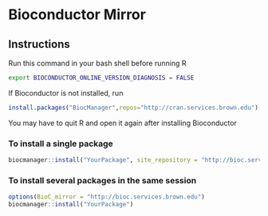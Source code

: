# Bioconductor Mirror

## Instructions

Run this command in your bash shell before running R

```bash
export BIOCONDUCTOR_ONLINE_VERSION_DIAGNOSIS = FALSE
```

If Bioconductor is not installed, run

```r
install.packages("BiocManager",repos="http://cran.services.brown.edu")
```

You may have to quit R and open it again after installing Bioconductor

### To install a single package

```r
biocmanager::install("YourPackage", site_repository = "http://bioc.services.brown.edu")
```

### To install several packages in the same session

```r
options(BioC_mirror = "http://bioc.services.brown.edu")
biocmanager::install("YourPackage")
```

###
